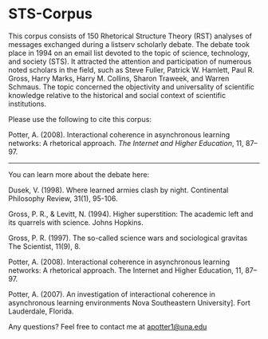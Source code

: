 # STS-Corpus
This corpus consists of 150 Rhetorical Structure Theory (RST) analyses of messages exchanged during a listserv scholarly debate. The debate took place in 1994 on an email list devoted to the topic of science, technology, and society (STS). It attracted the attention and participation of numerous noted scholars in the field, such as Steve Fuller, Patrick W. Hamlett, Paul R. Gross, Harry Marks, Harry M. Collins, Sharon Traweek, and Warren Schmaus. The topic concerned the objectivity and universality of scientific knowledge relative to the historical and social context of scientific institutions.

Please use the following to cite this corpus:

Potter, A. (2008). Interactional coherence in asynchronous learning networks: A rhetorical approach. _The Internet and Higher Education_, 11, 87–97.

-----------
You can learn more about the debate here:

Dusek, V. (1998). Where learned armies clash by night. Continental Philosophy Review, 31(1), 95-106.

Gross, P. R., & Levitt, N. (1994). Higher superstition: The academic left and its quarrels with science. Johns Hopkins. 

Gross, P. R. (1997). The so-called science wars and sociological gravitas The Scientist, 11(9), 8. 

Potter, A. (2008). Interactional coherence in asynchronous learning networks: A rhetorical approach. The Internet and Higher Education, 11, 87–97. 

Potter, A. (2007). An investigation of interactional coherence in asynchronous learning environments Nova Southeastern University]. Fort Lauderdale, Florida. 


Any questions? Feel free to contact me at apotter1@una.edu
